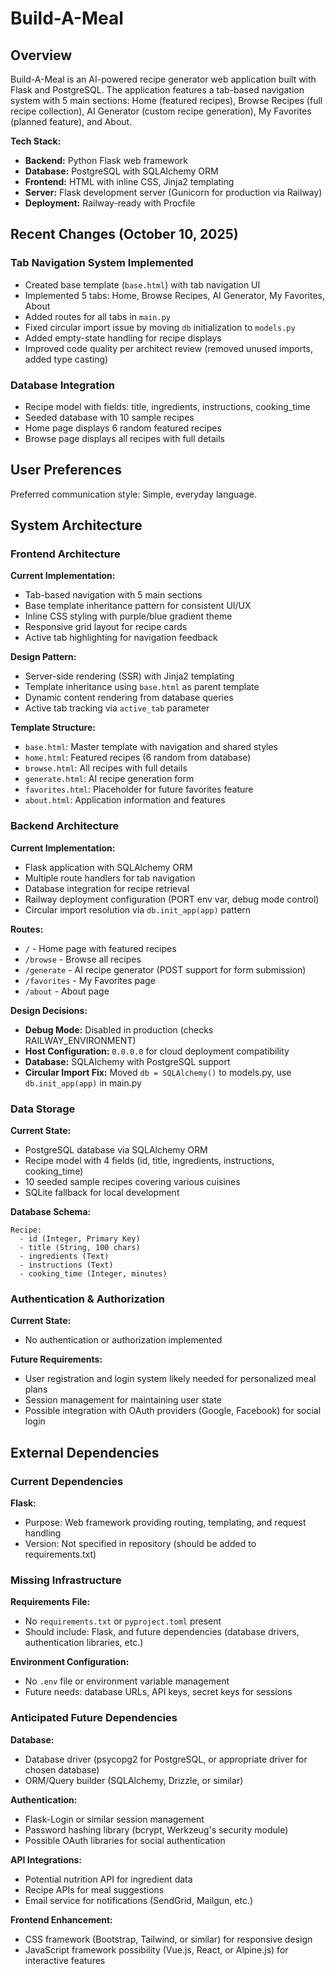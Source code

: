 # Build-A-Meal

## Overview

Build-A-Meal is an AI-powered recipe generator web application built with Flask and PostgreSQL. The application features a tab-based navigation system with 5 main sections: Home (featured recipes), Browse Recipes (full recipe collection), AI Generator (custom recipe generation), My Favorites (planned feature), and About.

**Tech Stack:**
- **Backend:** Python Flask web framework
- **Database:** PostgreSQL with SQLAlchemy ORM
- **Frontend:** HTML with inline CSS, Jinja2 templating
- **Server:** Flask development server (Gunicorn for production via Railway)
- **Deployment:** Railway-ready with Procfile

## Recent Changes (October 10, 2025)

### Tab Navigation System Implemented
- Created base template (`base.html`) with tab navigation UI
- Implemented 5 tabs: Home, Browse Recipes, AI Generator, My Favorites, About
- Added routes for all tabs in `main.py`
- Fixed circular import issue by moving `db` initialization to `models.py`
- Added empty-state handling for recipe displays
- Improved code quality per architect review (removed unused imports, added type casting)

### Database Integration
- Recipe model with fields: title, ingredients, instructions, cooking_time
- Seeded database with 10 sample recipes
- Home page displays 6 random featured recipes
- Browse page displays all recipes with full details

## User Preferences

Preferred communication style: Simple, everyday language.

## System Architecture

### Frontend Architecture

**Current Implementation:**
- Tab-based navigation with 5 main sections
- Base template inheritance pattern for consistent UI/UX
- Inline CSS styling with purple/blue gradient theme
- Responsive grid layout for recipe cards
- Active tab highlighting for navigation feedback

**Design Pattern:**
- Server-side rendering (SSR) with Jinja2 templating
- Template inheritance using `base.html` as parent template
- Dynamic content rendering from database queries
- Active tab tracking via `active_tab` parameter

**Template Structure:**
- `base.html`: Master template with navigation and shared styles
- `home.html`: Featured recipes (6 random from database)
- `browse.html`: All recipes with full details
- `generate.html`: AI recipe generation form
- `favorites.html`: Placeholder for future favorites feature
- `about.html`: Application information and features

### Backend Architecture

**Current Implementation:**
- Flask application with SQLAlchemy ORM
- Multiple route handlers for tab navigation
- Database integration for recipe retrieval
- Railway deployment configuration (PORT env var, debug mode control)
- Circular import resolution via `db.init_app(app)` pattern

**Routes:**
- `/` - Home page with featured recipes
- `/browse` - Browse all recipes
- `/generate` - AI recipe generator (POST support for form submission)
- `/favorites` - My Favorites page
- `/about` - About page

**Design Decisions:**
- **Debug Mode:** Disabled in production (checks RAILWAY_ENVIRONMENT)
- **Host Configuration:** `0.0.0.0` for cloud deployment compatibility
- **Database:** SQLAlchemy with PostgreSQL support
- **Circular Import Fix:** Moved `db = SQLAlchemy()` to models.py, use `db.init_app(app)` in main.py

### Data Storage

**Current State:**
- PostgreSQL database via SQLAlchemy ORM
- Recipe model with 4 fields (id, title, ingredients, instructions, cooking_time)
- 10 seeded sample recipes covering various cuisines
- SQLite fallback for local development

**Database Schema:**
```
Recipe:
  - id (Integer, Primary Key)
  - title (String, 100 chars)
  - ingredients (Text)
  - instructions (Text)
  - cooking_time (Integer, minutes)
```

### Authentication & Authorization

**Current State:**
- No authentication or authorization implemented

**Future Requirements:**
- User registration and login system likely needed for personalized meal plans
- Session management for maintaining user state
- Possible integration with OAuth providers (Google, Facebook) for social login

## External Dependencies

### Current Dependencies

**Flask:**
- Purpose: Web framework providing routing, templating, and request handling
- Version: Not specified in repository (should be added to requirements.txt)

### Missing Infrastructure

**Requirements File:**
- No `requirements.txt` or `pyproject.toml` present
- Should include: Flask, and future dependencies (database drivers, authentication libraries, etc.)

**Environment Configuration:**
- No `.env` file or environment variable management
- Future needs: database URLs, API keys, secret keys for sessions

### Anticipated Future Dependencies

**Database:**
- Database driver (psycopg2 for PostgreSQL, or appropriate driver for chosen database)
- ORM/Query builder (SQLAlchemy, Drizzle, or similar)

**Authentication:**
- Flask-Login or similar session management
- Password hashing library (bcrypt, Werkzeug's security module)
- Possible OAuth libraries for social authentication

**API Integrations:**
- Potential nutrition API for ingredient data
- Recipe APIs for meal suggestions
- Email service for notifications (SendGrid, Mailgun, etc.)

**Frontend Enhancement:**
- CSS framework (Bootstrap, Tailwind, or similar) for responsive design
- JavaScript framework possibility (Vue.js, React, or Alpine.js) for interactive features